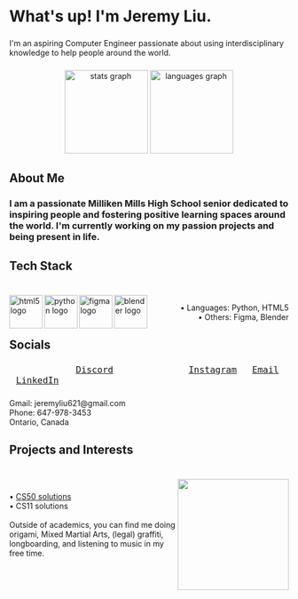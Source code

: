 <h1 align="left">What's up! I'm Jeremy Liu.</h1>

###

<p align="left">I'm an aspiring Computer Engineer passionate about using interdisciplinary knowledge to help people around the world.</p>

###

<h3 align="left"></h3>

###

<div align="center">
  <img src="https://github-readme-stats.vercel.app/api?username=Jeremyliu-621&hide_title=false&hide_rank=false&show_icons=true&include_all_commits=true&count_private=true&disable_animations=false&theme=nord&locale=en&hide_border=false" height="150" alt="stats graph"  />
  <img src="https://github-readme-stats.vercel.app/api/top-langs?username=Jeremyliu-621&locale=en&hide_title=false&layout=compact&card_width=320&langs_count=5&theme=nord&hide_border=false" height="150" alt="languages graph"  />
</div>

###

<h2 align="left">About Me</h2>

###

<h3 align="left">I am a passionate Milliken Mills High School senior dedicated to inspiring people and fostering positive learning spaces around the world. I'm currently working on my passion projects and being present in life.</h3>

###

<h2 align="left">Tech Stack</h2>

###

<br clear="both">

<img align="left" height="60" src="https://cdn.jsdelivr.net/gh/devicons/devicon/icons/html5/html5-original.svg" alt="html5 logo" />
<img align="left" height="60" src="https://cdn.jsdelivr.net/gh/devicons/devicon/icons/python/python-original.svg" alt="python logo" />
<img align="left" height="60" src="https://cdn.jsdelivr.net/gh/devicons/devicon/icons/figma/figma-original.svg" alt="figma logo" />
<img align="left" height="60" src="https://cdn.jsdelivr.net/gh/devicons/devicon/icons/blender/blender-original.svg" alt="blender logo" />

<p align="right" style="margin-left: 10px;">• Languages: Python, HTML5<br>• Others: Figma, Blender</p>

###

<h2 align="left">Socials</h2>

###

[<kbd style="font-size: 16px; padding: 800px 120px;">Discord</kbd>](https://discordapp.com/users/613742496924565514) 
[<kbd style="font-size: 16px; padding: 8px 12px;">Instagram</kbd>](https://www.instagram.com/jeremyliu.621/) 
[<kbd style="font-size: 16px; padding: 8px 12px;">Email</kbd>](mailto:jeremyliu621@gmail.com) 
[<kbd style="font-size: 16px; padding: 8px 12px;">LinkedIn</kbd>](https://www.linkedin.com/in/jeremy-liu-3b1238339)

###

<p align="left">Gmail: jeremyliu621@gmail.com<br>Phone: 647-978-3453<br>Ontario, Canada</p>

###

<h2 align="left">Projects and Interests</h2>

###

<br clear="both">

<img align="right" height="200" src="https://media4.giphy.com/media/v1.Y2lkPTc5MGI3NjExcnZwY25waXZ0bWliY3luenphanFvZGt6NXN6aWlmajZucWpnazNrbiZlcD12MV9pbnRlcm5hbF9naWZfYnlfaWQmY3Q9Zw/7vDoUoDZHoUQxMPkd7/giphy.gif"  />

###

<p align="left">
  • <a href="https://github.com/Jeremyliu-621/CS50-projects" target="_blank">CS50 solutions</a><br>
  • CS11 solutions<br><br>
  Outside of academics, you can find me doing origami, Mixed Martial Arts, (legal) graffiti, longboarding, and listening to music in my free time.
</p>


